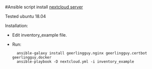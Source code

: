 #Ansible script install [nextcloud server](https://nextcloud.com/ "nextcloud server")

Tested ubuntu 18.04

Installation:

- Edit inventory_example file.
- Run:

        ansible-galaxy install geerlingguy.nginx geerlingguy.certbot geerlingguy.docker
        ansible-playbook -D nextcloud.yml -i inventory_example
